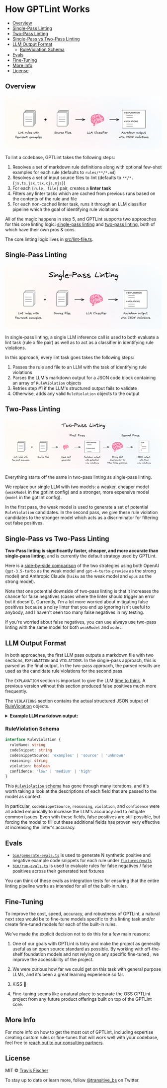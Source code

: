 # How GPTLint Works <!-- omit from toc -->

- [Overview](#overview)
- [Single-Pass Linting](#single-pass-linting)
- [Two-Pass Linting](#two-pass-linting)
- [Single-Pass vs Two-Pass Linting](#single-pass-vs-two-pass-linting)
- [LLM Output Format](#llm-output-format)
  - [RuleViolation Schema](#ruleviolation-schema)
- [Evals](#evals)
- [Fine-Tuning](#fine-tuning)
- [More Info](#more-info)
- [License](#license)

## Overview

<p align="center">
  <img alt="Single-Pass Linting" src="/media/how-gptlint-works.png">
</p>

To lint a codebase, GPTLint takes the following steps:

1. Resolves a set of markdown rule definitions along with optional few-shot examples for each rule (defaults to `rules/**/*.md`)
2. Resolves a set of input source files to lint (defaults to `**/*.{js,ts,jsx,tsx,cjs,mjs}`)
3. For each `[rule, file]` pair, creates a **linter task**
4. Filters any linter tasks which are cached from previous runs based on the contents of the rule and file
5. For each non-cached linter task, runs it through an LLM classifier pipeline which the goal of identifying rule violations

All of the magic happens in step 5, and GPTLint supports two approaches for this core linting logic: [single-pass linting](#single-pass-linting) and [two-pass linting](#two-pass-linting), both of which have their own pros & cons.

The core linting logic lives in [src/lint-file.ts](./src/lint-file.ts).

## Single-Pass Linting

<p align="center">
  <img alt="Single-Pass Linting" src="/media/single-pass-linting.png">
</p>

In single-pass linting, a single LLM inference call is used to both evaluate a lint task (rule x file pair) as well as to act as a classifier in identifying rule violations.

In this approach, every lint task goes takes the following steps:

1. Passes the rule and file to an LLM with the task of identifying rule violations
2. Parses the LLM's markdown output for a JSON code block containing an array of `RuleViolation` objects
3. Retries step #1 if the LLM's structured output fails to validate
4. Otherwise, adds any valid `RuleViolation` objects to the output

## Two-Pass Linting

<p align="center">
  <img alt="Two-Pass Linting" src="/media/two-pass-linting.png">
</p>

Everything starts off the same in two-pass linting as single-pass linting.

We replace our single LLM with two models: a weaker, cheaper model (`weakModel` in the gptlint config) and a stronger, more expensive model (`model` in the gptlint config).

In the first pass, the weak model is used to generate a set of potential `RuleViolation` candidates. In the second pass, we give these rule violation candidates to the stronger model which acts as a discriminator for filtering out false positives.

## Single-Pass vs Two-Pass Linting

**Two-Pass linting is significantly faster, cheaper, and more accurate than single-pass linting**, and is currently the default strategy used by GPTLint.

Here is a [side-by-side comparison](https://github.com/transitive-bullshit/eslint-plus-plus/pull/4#issuecomment-2033395717) of the two strategies using both OpenAI (`gpt-3.5-turbo` as the weak model and `gpt-4-turbo-preview` as the strong model) and Anthropic Claude (`haiku` as the weak model and `opus` as the strong model).

Note that one potential downside of two-pass linting is that it increases the chance for false negatives (cases where the linter should trigger an error but it doesn't). Currently, I'm a lot more worried about mitigating false positives because a noisy linter that you end up ignoring isn't useful to anybody, and I haven't seen too many false negatives in my testing.

If you're worried about false negatives, you can use always use two-pass linting with the same model for both `weakModel` and `model`.

## LLM Output Format

In both approaches, the first LLM pass outputs a markdown file with two sections, `EXPLANATION` and `VIOLATIONS`. In the single-pass approach, this is parsed as the final output. In the two-pass approach, the parsed results are used as the candidate rule violations for the second pass.

The `EXPLANATION` section is important to give the LLM [time to think](https://twitter.com/karpathy/status/1708142056735228229). A previous version without this section produced false positives much more frequently.

The `VIOLATIONS` section contains the actual structured JSON output of [RuleViolation](./src/rule-violations.ts) objects.

<details>
<summary>
<b>Example LLM markdown output:</b>
</summary>

```md
# EXPLANATION

The source code provided is a TypeScript file that includes variable names, function names, and type imports. According to the "consistent-identifier-casing" rule, variable names should use camelCase, global const variable names should use camelCase, PascalCase, or CONSTANT_CASE, type names should use PascalCase, class names should use PascalCase, and function names should use camelCase.

Upon reviewing the source code, the following observations were made:

1. Variable names such as `ast`, `h1RuleNodes`, `headingRuleNode`, `bodyRuleNodes`, and `rule` are all in camelCase, which conforms to the rule.
2. Function names like `parseRuleFile`, `findAllBetween`, `findAllHeadingNodes`, `parseMarkdownAST`, and `parseRuleNode` are in camelCase, which also conforms to the rule.
3. The type import `import type * as types from './types.js'` uses PascalCase for the type alias `types`, which is acceptable since it's an import statement and the rule primarily focuses on the casing of identifiers rather than import aliases.
4. The variable `example_rule_failure` uses snake_case, which violates the rule for consistent identifier casing for variable names.

Based on these observations, the only violation found in the source code is the use of snake_case in the variable name `example_rule_failure`.

# VIOLATIONS

\`\`\`json
[
{
"ruleName": "consistent-identifier-casing",
"codeSnippet": "let example_rule_failure",
"codeSnippetSource": "source",
"reasoning": "The variable name 'example_rule_failure' uses snake_case, which violates the rule that variable names should use camelCase.",
"violation": true,
"confidence": "high"
}
]
\`\`\`
```

</details>

### RuleViolation Schema

```ts
interface RuleViolation {
  ruleName: string
  codeSnippet: string
  codeSnippetSource: 'examples' | 'source' | 'unknown'
  reasoning: string
  violation: boolean
  confidence: 'low' | 'medium' | 'high'
}
```

This [`RuleViolation` schema](./src/rule-violations.ts) has gone through many iterations, and it's worth taking a look at the descriptions of each field that are passed to the model as context.

In particular, `codeSnippetSource`, `reasoning`, `violation`, and `confidence` were all added empirically to increase the LLM's accuracy and to mitigate common issues. Even with these fields, false positives are still possible, but forcing the model to fill out these additional fields has proven very effective at increasing the linter's accuracy.

## Evals

- [`bin/generate-evals.ts`](./bin/generate-evals.ts) is used to generate N synthetic positive and negative example code snippets for each rule under [`fixtures/evals`](./fixtures/evals)
- [`bin/run-evals.ts`](./bin/run-evals.ts) is used to evaluate rules for false negatives / false positives across their generated test fixtures

You can think of these evals as integration tests for ensuring that the entire linting pipeline works as intended for all of the built-in rules.

## Fine-Tuning

To improve the cost, speed, accuracy, and robustness of GPTLint, a natural next step would be to fine-tune models specific to this linting task and/or create fine-tuned models for each of the built-in rules.

We've made the explicit decision not to do this for a few main reasons:

1. One of our goals with GPTLint is totry and make the project as generally useful as an open source standard as possible. By working with off-the-shelf foundation models and not relying on any specific fine-tuned , we improve the accessibility of the project.

2. We were curious how far we could get on this task with general purpose LLMs, and it's been a great learning experience so far.

3. KISS 💪

4. Fine-tuning seems like a natural place to separate the OSS GPTLint project from any future product offerings built on top of the GPTLint core.

## More Info

For more info on how to get the most out of GPTLint, including expertise creating custom rules or fine-tunes that will work well with your codebase, feel free to [reach out to our consulting partners](mailto:gptlint@teamduality.dev).

## License

MIT © [Travis Fischer](https://twitter.com/transitive_bs)

To stay up to date or learn more, follow [@transitive_bs](https://twitter.com/transitive_bs) on Twitter.
